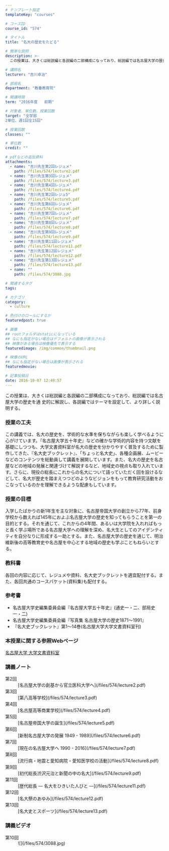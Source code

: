 ```yaml
---
# テンプレート指定
templateKey: "courses"

# コースID
course_id: "574"

# タイトル
title: "名大の歴史をたどる"

# 簡単な説明
description: >-
  この授業は、大きくは総説編と各説編の二部構成になっており、総説編では名古屋大学の歴史を通 史的に解説し、各説編ではテーマを設定して、より詳しく説明する。...

# 講師名
lecturer: "吉川卓治"

# 部局名
department: "教養教育院"

# 開講時限
term: "2016年度	前期"

# 対象者、単位数、授業回数
target: "全学部
2単位、週1回全15回"

# 授業回数
classes: ""

# 単位数
credit: ""

# pdfなどの追加資料
attachments: 
  - name: "吉川先生第2回レジュメ" 
    path: /files/574/lecture2.pdf
  - name: "吉川先生第3回レジュメ" 
    path: /files/574/lecture3.pdf
  - name: "吉川先生第4回レジュメ" 
    path: /files/574/lecture4.pdf
  - name: "吉川先生第2回レジュ5" 
    path: /files/574/lecture5.pdf
  - name: "吉川先生第6回レジュメ" 
    path: /files/574/lecture6.pdf
  - name: "吉川先生第7回レジュメ" 
    path: /files/574/lecture7.pdf
  - name: "吉川先生第8回レジュメ" 
    path: /files/574/lecture8.pdf
  - name: "吉川先生第9回レジュメ" 
    path: /files/574/lecture9.pdf
  - name: "吉川先生第11回レジュメ" 
    path: /files/574/lecture11.pdf
  - name: "吉川先生第12回レジュメ" 
    path: /files/574/lecture12.pdf
  - name: "吉川先生第13回レジュメ" 
    path: /files/574/lecture13.pdf
  - name: "" 
    path: /files/574/3088.jpg

# 関連するタグ
tags:

# カテゴリ
category:
  - culture

# 色付けのロールにするか
featuredpost: true

# 画像
## rootフォルダはstaticになっている
## なにも指定がない場合はデフォルトの画像が表示される
## 映像がある場合は映像優先で表示する
featuredimage: /img/common/thumbnail.png

# 映像のURL
## なにも指定がない場合は画像が表示される
featuredmovie: 

# 記事投稿日
date: 2016-10-07 12:49:57
---
```


この授業は、大きくは総説編と各説編の二部構成になっており、総説編では名古屋大学の歴史を通 史的に解説し、各説編ではテーマを設定して、より詳しく説明する。

### 授業の工夫

この講義では、名大の歴史を、学術的な水準を保ちながらも楽しく学べるように心がけています。『名古屋大学五十年史』などの確かな学術的内容を持つ文献を基礎にしつつも、大学文書資料室が名大の歴史を分かりやすく普及するために製作してきた、『名大史ブックレット』、「ちょっと名大史」、各種企画展、ムービーなどのコンテンツを総動員して講義を展開しています。また、名大の歴史を名古屋などの地域の発展と関連づけて解説するなど、地域史の視点も取り入れています。さらに、現役の総長にこれからの名大について語っていただく回を設けるなどして、名大が歴史を踏まえつつどのようなビジョンをもって教育研究活動をおこなっているのかを理解できるような配慮もしています。



### 授業の目標

入学したばかりの新1年生を主な対象に、名古屋帝国大学の創立から77年、前身学校から数えれば145年におよぶ名古屋大学の歴史を知ってもらうことを第一の目的とする。それを通じて、これからの4年間、あるいは大学院を入れればもっと長く学ぶ場所である名古屋大学への理解を深め、名大生としてのアイデンティティを自分なりに形成する一助とする。また、名古屋大学の歴史を通じて、明治維新後の高等教育史や名古屋を中心とする地域の歴史も学ぶこともねらいとする。

### 教科書

各回の内容に応じて、レジュメや資料、名大史ブックレットを適宜配付する。また、各回共通のコースパケット(資料集)も配付する。

### 参考書

* 名古屋大学史編集委員会編『名古屋大学五十年史』(通史一・二、部局史一・二)
* 名古屋大学史編集委員会編『写真集 名古屋大学の歴史1871～1991』
* 『名大史ブックレット』第1～14巻(名古屋大学大学文書資料室刊)

### 本授業に関する参照Webページ

<a href="http://nua.jimu.nagoya-u.ac.jp/" target="blank">名古屋大学 大学文書資料室</a>



### 講義ノート

<dt>
第2回
</dt>

<dd>
[名古屋大学の創基から官立医科大学へ](/files/574/lecture2.pdf) 
</dd>

<dt>
第3回
</dt>

<dd>
[第八高等学校](/files/574/lecture3.pdf) 
</dd>

<dt>
第4回
</dt>

<dd>
[名古屋高等商業学校](/files/574/lecture4.pdf) 
</dd>

<dt>
第5回
</dt>

<dd>
[名古屋帝国大学の誕生](/files/574/lecture5.pdf) 
</dd>

<dt>
第6回
</dt>

<dd>
[新制名古屋大学の発展 1949 - 1989](/files/574/lecture6.pdf) 
</dd>

<dt>
第7回
</dt>

<dd>
[現在の名古屋大学へ 1990 - 2016](/files/574/lecture7.pdf) 
</dd>

<dt>
第8回
</dt>

<dd>
[流行病・地震と愛知病院・愛知医学校の活動](/files/574/lecture8.pdf) 
</dd>

<dt>
第9回
</dt>

<dd>
[初代総長渋沢元治と新聞の中の名大](/files/574/lecture9.pdf) 
</dd>

<dt>
第11回
</dt>

<dd>
[歴代総長 — 名大をひきいた人びと —](/files/574/lecture11.pdf) 
</dd>

<dt>
第12回
</dt>

<dd>
[名大祭のあゆみ](/files/574/lecture12.pdf) 
</dd>

<dt>
第13回
</dt>

<dd>
[名大史とスポーツ](/files/574/lecture13.pdf) 
</dd></dt>

### 講義ビデオ

<dl>
<dt>
第10回
</dt>

<dd>
![](/files/574/3088.jpg) </dd>
</dl>





